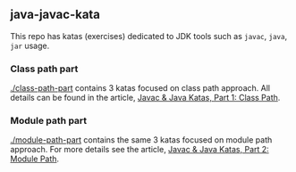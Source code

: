 ## java-javac-kata

This repo has katas (exercises) dedicated to JDK tools such as `javac`, `java`, `jar` usage.

### Class path part
[./class-path-part](./class-path-part/) contains 3 katas focused on class path approach. All details can be found in the article, [Javac & Java Katas, Part 1: Class Path](https://dzone.com/articles/java-cli-kata-part-1-classpath).

### Module path part
[./module-path-part](./module-path-part/) contains the same 3 katas focused on module path approach. For more details see the article, [Javac & Java Katas, Part 2: Module Path](https://dzone.com/articles/javac-amp-java-katas-part-2-module-system).
